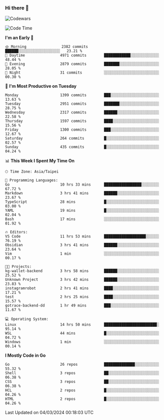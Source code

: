 ### Hi there 👋

![Codewars](https://www.codewars.com/users/omegaatt36/badges/small)

<!--START_SECTION:waka-->
![Code Time](http://img.shields.io/badge/Code%20Time-2%2C206%20hrs%208%20mins-blue)

**I'm an Early 🐤** 

```text
🌞 Morning                2382 commits        ██████░░░░░░░░░░░░░░░░░░░   23.21 % 
🌆 Daytime                4971 commits        ████████████░░░░░░░░░░░░░   48.44 % 
🌃 Evening                2879 commits        ███████░░░░░░░░░░░░░░░░░░   28.05 % 
🌙 Night                  31 commits          ░░░░░░░░░░░░░░░░░░░░░░░░░   00.30 % 
```
📅 **I'm Most Productive on Tuesday** 

```text
Monday                   1399 commits        ███░░░░░░░░░░░░░░░░░░░░░░   13.63 % 
Tuesday                  2951 commits        ███████░░░░░░░░░░░░░░░░░░   28.75 % 
Wednesday                2317 commits        ██████░░░░░░░░░░░░░░░░░░░   22.58 % 
Thursday                 1597 commits        ████░░░░░░░░░░░░░░░░░░░░░   15.56 % 
Friday                   1300 commits        ███░░░░░░░░░░░░░░░░░░░░░░   12.67 % 
Saturday                 264 commits         █░░░░░░░░░░░░░░░░░░░░░░░░   02.57 % 
Sunday                   435 commits         █░░░░░░░░░░░░░░░░░░░░░░░░   04.24 % 
```


📊 **This Week I Spent My Time On** 

```text
🕑︎ Time Zone: Asia/Taipei

💬 Programming Languages: 
Go                       10 hrs 33 mins      █████████████████░░░░░░░░   67.72 % 
Markdown                 3 hrs 41 mins       ██████░░░░░░░░░░░░░░░░░░░   23.67 % 
TypeScript               28 mins             █░░░░░░░░░░░░░░░░░░░░░░░░   03.00 % 
YAML                     19 mins             █░░░░░░░░░░░░░░░░░░░░░░░░   02.04 % 
Bash                     17 mins             ░░░░░░░░░░░░░░░░░░░░░░░░░   01.92 % 

🔥 Editors: 
VS Code                  11 hrs 53 mins      ███████████████████░░░░░░   76.19 % 
Obsidian                 3 hrs 41 mins       ██████░░░░░░░░░░░░░░░░░░░   23.64 % 
Vim                      1 min               ░░░░░░░░░░░░░░░░░░░░░░░░░   00.17 % 

🐱‍💻 Projects: 
kg-wallet-backend        3 hrs 58 mins       ██████░░░░░░░░░░░░░░░░░░░   25.52 % 
Unknown Project          3 hrs 42 mins       ██████░░░░░░░░░░░░░░░░░░░   23.83 % 
instagramrobot           2 hrs 41 mins       ████░░░░░░░░░░░░░░░░░░░░░   17.21 % 
test                     2 hrs 25 mins       ████░░░░░░░░░░░░░░░░░░░░░   15.57 % 
gotrace-backend-dd       1 hr 49 mins        ███░░░░░░░░░░░░░░░░░░░░░░   11.67 % 

💻 Operating System: 
Linux                    14 hrs 50 mins      ████████████████████████░   95.14 % 
WSL                      44 mins             █░░░░░░░░░░░░░░░░░░░░░░░░   04.72 % 
Windows                  1 min               ░░░░░░░░░░░░░░░░░░░░░░░░░   00.14 % 
```

**I Mostly Code in Go** 

```text
Go                       26 repos            ██████████████░░░░░░░░░░░   55.32 % 
Shell                    3 repos             ██░░░░░░░░░░░░░░░░░░░░░░░   06.38 % 
CSS                      3 repos             ██░░░░░░░░░░░░░░░░░░░░░░░   06.38 % 
HCL                      2 repos             █░░░░░░░░░░░░░░░░░░░░░░░░   04.26 % 
HTML                     2 repos             █░░░░░░░░░░░░░░░░░░░░░░░░   04.26 % 
```




 Last Updated on 04/03/2024 00:18:03 UTC
<!--END_SECTION:waka-->

<!--
**omegaatt36/omegaatt36** is a ✨ _special_ ✨ repository because its `README.md` (this file) appears on your GitHub profile.

Here are some ideas to get you started:

- 🔭 I’m currently working on ...
- 🌱 I’m currently learning ...
- 👯 I’m looking to collaborate on ...
- 🤔 I’m looking for help with ...
- 💬 Ask me about ...
- 📫 How to reach me: ...
- 😄 Pronouns: ...
- ⚡ Fun fact: ...
-->
